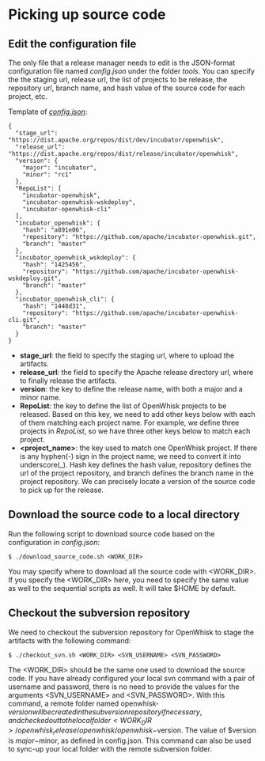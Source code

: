<!--
#
# Licensed to the Apache Software Foundation (ASF) under one or more contributor
# license agreements.  See the NOTICE file distributed with this work for additional
# information regarding copyright ownership.  The ASF licenses this file to you
# under the Apache License, Version 2.0 (the # "License"); you may not use this
# file except in compliance with the License.  You may obtain a copy of the License
# at:
#
# http://www.apache.org/licenses/LICENSE-2.0
#
# Unless required by applicable law or agreed to in writing, software distributed
# under the License is distributed on an "AS IS" BASIS, WITHOUT WARRANTIES OR
# CONDITIONS OF ANY KIND, either express or implied.  See the License for the
# specific language governing permissions and limitations under the License.
#
-->

# Picking up source code

## Edit the configuration file

The only file that a release manager needs to edit is the JSON-format configuration file named _config.json_ under the
folder _tools_. You can specify the the staging url, release url, the list of projects to be release, the repository url,
branch name, and hash value of the source code for each project, etc.

Template of [_config.json_](../tools/config.json):

```
{
  "stage_url": "https://dist.apache.org/repos/dist/dev/incubator/openwhisk",
  "release_url": "https://dist.apache.org/repos/dist/release/incubator/openwhisk",
  "version": {
    "major": "incubator",
    "minor": "rc1"
  },
  "RepoList": [
    "incubator-openwhisk",
    "incubator-openwhisk-wskdeploy",
    "incubator-openwhisk-cli"
  ],
  "incubator_openwhisk": {
    "hash": "a891e06",
    "repository": "https://github.com/apache/incubator-openwhisk.git",
    "branch": "master"
  },
  "incubator_openwhisk_wskdeploy": {
    "hash": "1425456",
    "repository": "https://github.com/apache/incubator-openwhisk-wskdeploy.git",
    "branch": "master"
  },
  "incubator_openwhisk_cli": {
    "hash": "1448d31",
    "repository": "https://github.com/apache/incubator-openwhisk-cli.git",
    "branch": "master"
  }
}
```
  - **stage_url**: the field to specify the staging url, where to upload the artifacts.
  - **release_url**: the field to specify the Apache release directory url, where to finally release the artifacts.
  - **version**: the key to define the release name, with both a major and a minor name.
  - **RepoList**: the key to define the list of OpenWhisk projects to be released. Based on this key, we need to add other
  keys below with each of them matching each project name. For example, we define three projects in _RepoList_, so we
  have three other keys below to match each project.
  - **<project_name>**: the key used to match one OpenWhisk project. If there is any hyphen(-) sign in the project name, we need
  to convert it into underscore(_). Hash key defines the hash value, repository defines the url of the project repository,
  and branch defines the branch name in the project repository. We can precisely locate a version of the source code to
  pick up for the release.

## Download the source code to a local directory

Run the following script to download source code based on the configuration in _config.json_:
```
$ ./download_source_code.sh <WORK_DIR>
```
You may specify where to download all the source code with <WORK_DIR>. If you specify the <WORK_DIR> here, you need to
specify the same value as well to the sequential scripts as well. It will take $HOME by default.

## Checkout the subversion repository

We need to checkout the subversion repository for OpenWhisk to stage the artifacts with the following command:
```
$ ./checkout_svn.sh <WORK_DIR> <SVN_USERNAME> <SVN_PASSWORD>
```

The <WORK_DIR> should be the same one used to download the source code. If you have already configured your local
svn command with a pair of username and password, there is no need to provide the values for the arguments <SVN_USERNAME>
and <SVN_PASSWORD>. With this command, a remote folder named openwhisk-$version will be created in the subversion
repository if necessary, and checked out to the local folder <WORK_DIR>/openwhisk_release/openwhisk/openwhisk-$version.
The value of $version is $major-$minor, as defined in config.json. This command can also be used to sync-up your local
folder with the remote subversion folder.